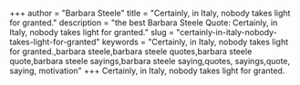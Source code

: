 +++
author = "Barbara Steele"
title = "Certainly, in Italy, nobody takes light for granted."
description = "the best Barbara Steele Quote: Certainly, in Italy, nobody takes light for granted."
slug = "certainly-in-italy-nobody-takes-light-for-granted"
keywords = "Certainly, in Italy, nobody takes light for granted.,barbara steele,barbara steele quotes,barbara steele quote,barbara steele sayings,barbara steele saying,quotes, sayings,quote, saying, motivation"
+++
Certainly, in Italy, nobody takes light for granted.
